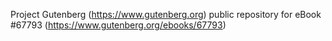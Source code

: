 Project Gutenberg (https://www.gutenberg.org) public repository for
eBook #67793 (https://www.gutenberg.org/ebooks/67793)
